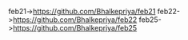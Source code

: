 feb21->https://github.com/Bhalkepriya/feb21
feb22->https://github.com/Bhalkepriya/feb22
feb25->https://github.com/Bhalkepriya/feb25
